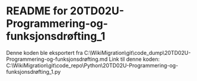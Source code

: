# README for 20TD02U-Programmering-og-funksjonsdrøfting_1
Denne koden ble eksportert fra C:\WikiMigration\git\code_dump\20TD02U-Programmering-og-funksjonsdrøfting.md
Link til denne koden: C:\WikiMigration\git\code_repo\Python\20TD02U-Programmering-og-funksjonsdrøfting_1.py
